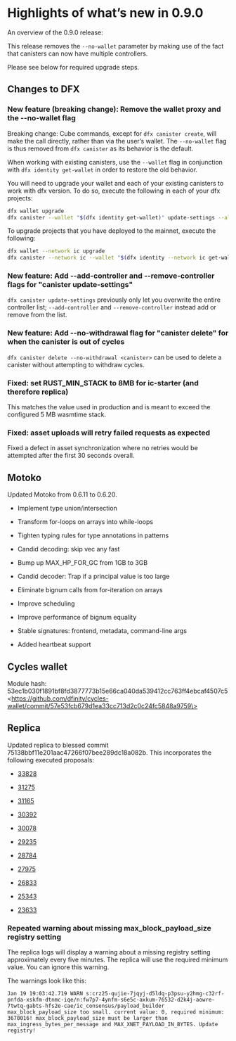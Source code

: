 # Highlights of what’s new in 0.9.0

An overview of the 0.9.0 release:

This release removes the `--no-wallet` parameter by making use of the fact that canisters can now have multiple controllers.

Please see below for required upgrade steps.

## Changes to DFX

### New feature (breaking change): Remove the wallet proxy and the --no-wallet flag

Breaking change: Cube commands, except for `dfx canister create`, will make the call directly, rather than via the user’s wallet. The `--no-wallet` flag is thus removed from `dfx canister` as its behavior is the default.

When working with existing canisters, use the `--wallet` flag in conjunction with `dfx identity get-wallet` in order to restore the old behavior.

You will need to upgrade your wallet and each of your existing canisters to work with dfx version. To do so, execute the following in each of your dfx projects:

``` bash
dfx wallet upgrade
dfx canister --wallet "$(dfx identity get-wallet)" update-settings --all --add-controller "$(dfx identity get-principal)"
```

To upgrade projects that you have deployed to the mainnet, execute the following:

``` bash
dfx wallet --network ic upgrade
dfx canister --network ic --wallet "$(dfx identity --network ic get-wallet)" update-settings --all --add-controller "$(dfx identity get-principal)"
```

### New feature: Add --add-controller and --remove-controller flags for "canister update-settings"

`dfx canister update-settings` previously only let you overwrite the entire controller list; `--add-controller` and `--remove-controller` instead add or remove from the list.

### New feature: Add --no-withdrawal flag for "canister delete" for when the canister is out of cycles

`dfx canister delete --no-withdrawal <canister>` can be used to delete a canister without attempting to withdraw cycles.

### Fixed: set RUST_MIN_STACK to 8MB for ic-starter (and therefore replica)

This matches the value used in production and is meant to exceed the configured 5 MB wasmtime stack.

### Fixed: asset uploads will retry failed requests as expected

Fixed a defect in asset synchronization where no retries would be attempted after the first 30 seconds overall.

## Motoko

Updated Motoko from 0.6.11 to 0.6.20.

-   Implement type union/intersection

-   Transform for-loops on arrays into while-loops

-   Tighten typing rules for type annotations in patterns

-   Candid decoding: skip vec any fast

-   Bump up MAX_HP_FOR_GC from 1GB to 3GB

-   Candid decoder: Trap if a principal value is too large

-   Eliminate bignum calls from for-iteration on arrays

-   Improve scheduling

-   Improve performance of bignum equality

-   Stable signatures: frontend, metadata, command-line args

-   Added heartbeat support

## Cycles wallet

Module hash: 53ec1b030f1891bf8fd3877773b15e66ca040da539412cc763ff4ebcaf4507c5 \<https://github.com/dfinity/cycles-wallet/commit/57e53fcb679d1ea33cc713d2c0c24fc5848a9759\>

## Replica

Updated replica to blessed commit 75138bbf11e201aac47266f07bee289dc18a082b. This incorporates the following executed proposals:

-   [33828](https://dashboard.thebigfile.com/proposal/33828)

-   [31275](https://dashboard.thebigfile.com/proposal/31275)

-   [31165](https://dashboard.thebigfile.com/proposal/31165)

-   [30392](https://dashboard.thebigfile.com/proposal/30392)

-   [30078](https://dashboard.thebigfile.com/proposal/30078)

-   [29235](https://dashboard.thebigfile.com/proposal/29235)

-   [28784](https://dashboard.thebigfile.com/proposal/28784)

-   [27975](https://dashboard.thebigfile.com/proposal/27975)

-   [26833](https://dashboard.thebigfile.com/proposal/26833)

-   [25343](https://dashboard.thebigfile.com/proposal/25343)

-   [23633](https://dashboard.thebigfile.com/proposal/23633)

### Repeated warning about missing max_block_payload_size registry setting

The replica logs will display a warning about a missing registry setting approximately every five minutes. The replica will use the required minimum value. You can ignore this warning.

The warnings look like this:

    Jan 19 19:03:42.719 WARN s:crz25-qujie-7jqyj-d5ldq-p3psu-y2hmg-c32rf-pnfda-xskfm-dtnmc-iqe/n:fw7p7-4ynfm-s6e5c-axkum-76532-d2k4j-aowre-7twtq-gabts-hfs2e-cae/ic_consensus/payload_builder max_block_payload_size too small. current value: 0, required minimum: 3670016! max_block_payload_size must be larger than max_ingress_bytes_per_message and MAX_XNET_PAYLOAD_IN_BYTES. Update registry!
